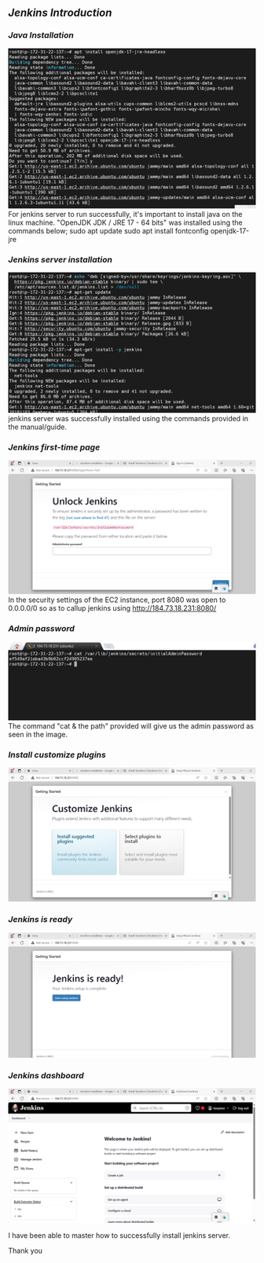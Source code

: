 ## _Jenkins Introduction_

### _Java Installation_
![](./img/1.%20java-installation.png)
For jenkins server to run successfully, it's important to install java on the linux machine. "OpenJDK JDK / JRE 17 - 64 bits" was installed using the commands below;
sudo apt update
sudo apt install fontconfig openjdk-17-jre

### _Jenkins server installation_
![](./img/2.%20jenkins-installation.png)
jenkins server was successfully installed using the commands provided in the manual/guide.

### _Jenkins first-time page_
![](./img/3.%20jenkins-page.png)
In the security settings of the EC2 instance, port 8080 was open to 0.0.0.0/0 so as to callup jenkins using http://184.73.18.231:8080/

### _Admin password_
![](./img/4.%20jenkins-admin-password.png)
The command "cat & the path" provided will give us the admin password as seen in the image.

### _Install customize plugins_
![](./img/5.%20jenkins-customize-page.png)

### _Jenkins is ready_
![](./img/6.%20jenkins-ready.png)

### _Jenkins dashboard_
![](./img/7.%20jenkins-dashboard.png)

I have been able to master how to successfully install jenkins server.

Thank you